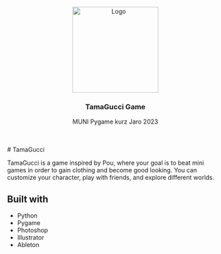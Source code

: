 <div id="top"></div>
<!-- Template of README.mb inspired by https://github.com/othneildrew/Best-README-Template -->
<br />
<div align="center">
  <a href="https://github.com/Jajo1010/TamaGucciGame">
    <img src="https://i.imgur.com/JHq7YC1.png" alt="Logo" width="200" height="200">
  </a>
  <h3 align="center">TamaGucci Game</h3>

  <p align="center">
    MUNI Pygame kurz Jaro 2023
    <br />
    <br />
    <br />
  </p>
</div>
# TamaGucci

TamaGucci is a game inspired by Pou, where your goal is to beat mini games in order to gain clothing and become good looking. You can customize your character, play with friends, and explore different worlds.

## Built with

- Python
- Pygame
- Photoshop
- Illustrator
- Ableton
